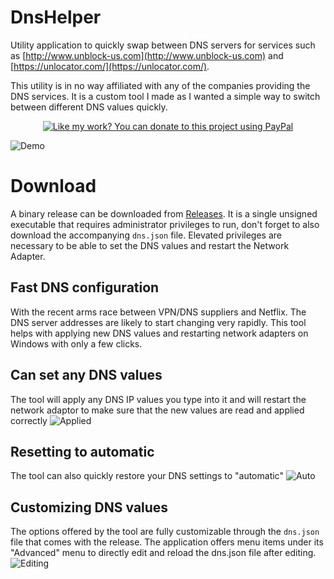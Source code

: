 # DnsHelper
Utility application to quickly swap between DNS servers for services such as [http://www.unblock-us.com](http://www.unblock-us.com) and [https://unlocator.com/](https://unlocator.com/).

This utility is in no way affiliated with any of the companies providing the DNS services. It is a custom tool I made as I wanted a simple way to switch between different DNS values quickly.

<p align="center">
  <a href="https://www.paypal.me/sverrirs/1.5" target="_blank"><img border="0" src="https://www.paypalobjects.com/en_US/i/btn/x-click-but21.gif" alt="Like my work? You can donate to this project using PayPal" title="Like my work? You can donate to this project using PayPal"></a>
</p>

![Demo](https://raw.githubusercontent.com/sverrirs/DnsHelper/master/examples/v4.1/demo01.gif "Animated demonstration of the tool")

# Download
A binary release can be downloaded from [Releases](https://github.com/sverrirs/DnsHelper/releases). 
It is a single unsigned executable that requires administrator privileges to run, don't forget to also download the accompanying `dns.json` file.
Elevated privileges are necessary to be able to set the DNS values and restart the Network Adapter.

## Fast DNS configuration
With the recent arms race between VPN/DNS suppliers and Netflix. The DNS server addresses are likely to start changing very rapidly. 
This tool helps with applying new DNS values and restarting network adapters on Windows with only a few clicks.

## Can set any DNS values
The tool will apply any DNS IP values you type into it and will restart the network adaptor to make sure that the new values are read and applied correctly
![Applied](https://raw.githubusercontent.com/sverrirs/DnsHelper/master/examples/v4.1/setting-dns.jpg "A IPv4 sheet showing values that the tool updated")

## Resetting to automatic
The tool can also quickly restore your DNS settings to "automatic"
![Auto](https://raw.githubusercontent.com/sverrirs/DnsHelper/master/examples/v4.1/setting-dns.jpg "The tool can also restore the DNS values to automatic")

## Customizing DNS values 
The options offered by the tool are fully customizable through the `dns.json` file that comes with the release. The application offers menu items under its "Advanced" menu to directly edit and reload the dns.json file after editing.
![Editing](https://raw.githubusercontent.com/sverrirs/DnsHelper/master/examples/v4.1/editing-dnsfile.png "Editing the dns.json file")

